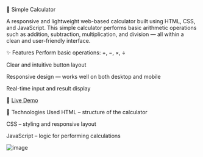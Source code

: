 🔢 Simple Calculator

A responsive and lightweight web-based calculator built using HTML, CSS, and JavaScript. This simple calculator performs basic arithmetic operations such as addition, subtraction, multiplication, and division — all within a clean and user-friendly interface.

✨ Features
Perform basic operations: +, −, ×, ÷

Clear and intuitive button layout

Responsive design — works well on both desktop and mobile

Real-time input and result display

🚀 [Live Demo](https://dishantbhere.github.io/Simple-Calculator-V2/)

📁 Technologies Used
HTML – structure of the calculator

CSS – styling and responsive layout

JavaScript – logic for performing calculations


![image](https://github.com/user-attachments/assets/e46910d7-f311-4548-bf55-c28c97267d28)
